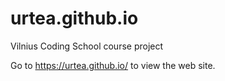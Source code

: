 # urtea.github.io
Vilnius Coding School course project

Go to https://urtea.github.io/ to view the web site.
